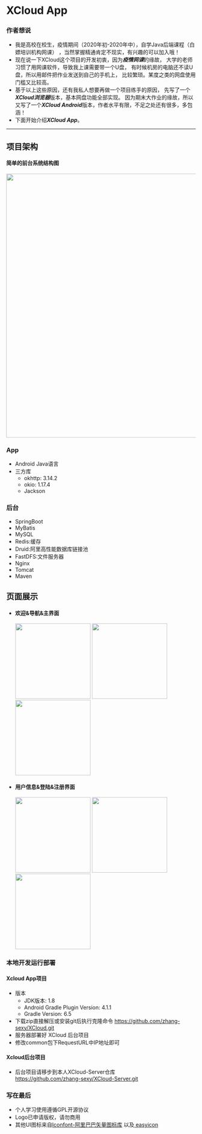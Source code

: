 # XCloud App

### 作者想说

* 我是高校在校生，疫情期间（2020年初-2020年中），自学Java后端课程（白嫖培训机构网课） ，当然掌握精通肯定不现实，有兴趣的可以加入哦！
* 现在说一下XCloud这个项目的开发初衷，因为***疫情网课***的缘故， 大学的老师习惯了用网课软件，导致我上课需要带一个U盘， 有时候机房的电脑还不读U盘，所以用邮件把作业发送到自己的手机上，
  比较繁琐。某度之类的网盘使用门槛又比较高。
* 基于以上这些原因，还有我私人想要再做一个项目练手的原因， 先写了一个***XCloud浏览器***版本，基本网盘功能全部实现。 因为期末大作业的缘故，所以又写了一个***XCloud Android***版本，作者水平有限，不足之处还有很多，多包涵！
* 下面开始介绍***XCloud App***。

***

## 项目架构

#### 简单的前台系统结构图

<img src="http://www.zf233.com.cn/static/markdown/xcloud/detial.png" width="700">

### App

* Android Java语言
* 三方库
    * okhttp: 3.14.2
    * okio: 1.17.4
    * Jackson

### 后台

* SpringBoot
* MyBatis
* MySQL
* Redis:缓存
* Druid:阿里高性能数据库链接池
* FastDFS:文件服务器
* Nginx
* Tomcat
* Maven

## 页面展示

* #### 欢迎&导航&主界面
    <img src="http://www.zf233.com.cn/static/markdown/xcloud/welcome.jpeg" width="200px">
    <img src="http://www.zf233.com.cn/static/markdown/xcloud/main.jpeg" width="200px">
    <img src="http://www.zf233.com.cn/static/markdown/xcloud/home.jpeg" width="200px">
* #### 用户信息&登陆&注册界面
    <img src="http://www.zf233.com.cn/static/markdown/xcloud/user.jpeg" width="200px">
    <img src="http://www.zf233.com.cn/static/markdown/xcloud/login.jpeg" width="200px">
    <img src="http://www.zf233.com.cn/static/markdown/xcloud/regist.jpeg" width="200px">

### 本地开发运行部署

#### Xcloud App项目

* 版本
    * JDK版本: 1.8
    * Android Gradle Plugin Version: 4.1.1
    * Gradle Version: 6.5
* 下载zip直接解压或安装git后执行克隆命令 https://github.com/zhang-sexy/XCloud.git
* 服务器部署好 XCloud 后台项目
* 修改common包下RequestURL中IP地址即可

#### Xcloud后台项目

* 后台项目请移步到本人XCloud-Server仓库 </br>https://github.com/zhang-sexy/XCloud-Server.git

### 写在最后

* 个人学习使用遵循GPL开源协议
* Logo已申请版权，请勿商用
* 其他UI图标来自<a href="https://http://www.iconfont.cn">Iconfont-阿里巴巴矢量图标库</a> 以及<a href="https://http://www.easyicon.net">
  easyicon</a>
